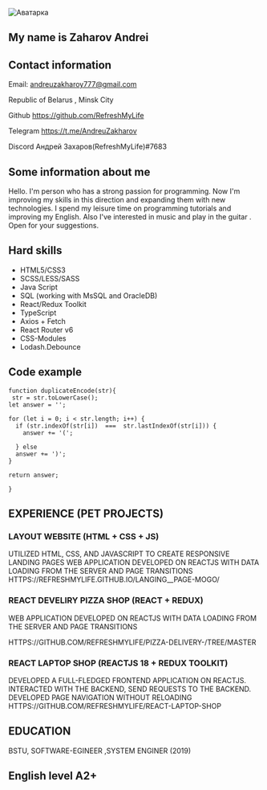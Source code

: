 
![Аватарка](https://sun9-79.userapi.com/impg/QpY0BTQyYiUR0hBqVhfc3nRs0eWbsJCblfxkSg/tUeRt05zV24.jpg?size=810x1080&quality=96&sign=c82145fe72e983b2fb17709706d7d0f1&type=album)
## My name is Zaharov Andrei
 
## Contact information

Email: andreuzakharoy777@gmail.com

Republic of Belarus , Minsk City

 Github https://github.com/RefreshMyLife
 
 Telegram https://t.me/AndreuZakharov
 
 Discord Андрей Захаров(RefreshMyLife)#7683
 
 ## Some information about me
 
 Hello. I'm person who has a
strong passion for
programming. Now I'm
improving my skills in this
direction and expanding
them with new
technologies. I spend my
leisure time on
programming tutorials and
improving my English. Also
I've interested in music and
play in the guitar . Open for
your suggestions.

## Hard skills

+ HTML5/CSS3
+ SCSS/LESS/SASS
+ Java Script
+ SQL (working with
MsSQL and OracleDB)
+ React/Redux Toolkit
+ TypeScript
+ Axios + Fetch
+ React Router v6
+ CSS-Modules 
+ Lodash.Debounce


## Code example
  
  ```
  function duplicateEncode(str){
   str = str.toLowerCase();
  let answer = '';
 
  for (let i = 0; i < str.length; i++) {
    if (str.indexOf(str[i])  ===  str.lastIndexOf(str[i])) {
      answer += '(';
     
    } else
    answer += ')';
  }

  return answer;

  }
  ```


## EXPERIENCE (PET PROJECTS)

### LAYOUT WEBSITE (HTML + CSS + JS)

UTILIZED HTML, CSS, AND JAVASCRIPT
TO CREATE RESPONSIVE LANDING PAGES
WEB APPLICATION DEVELOPED ON REACTJS WITH DATA
LOADING FROM THE SERVER AND PAGE TRANSITIONS
HTTPS://REFRESHMYLIFE.GITHUB.IO/LANGING__PAGE-MOGO/

### REACT DEVELIRY PIZZA SHOP (REACT + REDUX)

WEB APPLICATION DEVELOPED ON REACTJS WITH DATA
LOADING FROM THE SERVER AND PAGE TRANSITIONS

HTTPS://GITHUB.COM/REFRESHMYLIFE/PIZZA-DELIVERY-/TREE/MASTER

### REACT LAPTOP SHOP (REACTJS 18 + REDUX TOOLKIT)

DEVELOPED A FULL-FLEDGED FRONTEND APPLICATION
ON REACTJS. INTERACTED WITH THE BACKEND, SEND
REQUESTS TO THE BACKEND. DEVELOPED PAGE
NAVIGATION WITHOUT RELOADING
HTTPS://GITHUB.COM/REFRESHMYLIFE/REACT-LAPTOP-SHOP

## EDUCATION
BSTU, SOFTWARE-EGINEER ,SYSTEM ENGINER (2019)

## English level A2+

